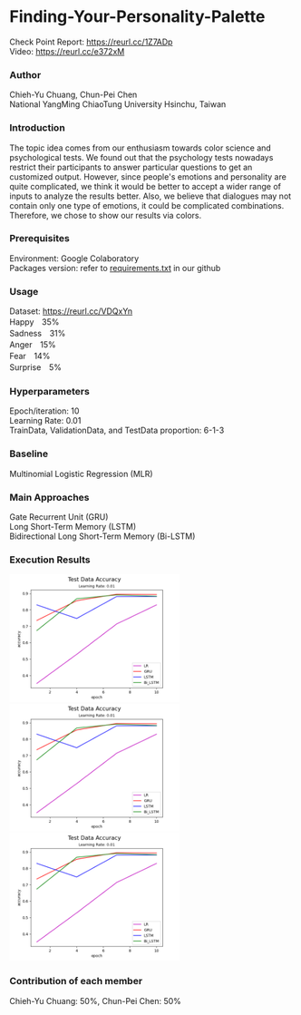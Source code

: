 # Finding-Your-Personality-Palette
Check Point Report: https://reurl.cc/1Z7ADp  
Video: https://reurl.cc/e372xM
### Author
Chieh-Yu Chuang, Chun-Pei Chen  
National YangMing ChiaoTung University Hsinchu, Taiwan
### Introduction
The topic idea comes from our enthusiasm towards color science and psychological tests. We found out that the psychology tests nowadays restrict their participants to answer particular questions to get an customized output. However, since people's emotions and personality are quite complicated, we think it would be better to accept a wider range of inputs to analyze the results better. Also, we believe that dialogues may not contain only one type of emotions, it could be complicated combinations. Therefore, we chose to show our results via colors.

### Prerequisites
Environment: Google Colaboratory  
Packages version: refer to [requirements.txt](https://github.com/chiehyyu/Finding-Your-Personality-Palette/blob/main/requirement.txt) in our github
### Usage
Dataset: https://reurl.cc/VDQxYn  
Happy　35%  
Sadness　31%  
Anger　15%  
Fear　14%  
Surprise　5%  
### Hyperparameters
Epoch/iteration: 10  
Learning Rate: 0.01  
TrainData, ValidationData, and TestData proportion: 6-1-3  
### Baseline
Multinomial Logistic Regression (MLR)

### Main Approaches
Gate Recurrent Unit (GRU)  
Long Short-Term Memory (LSTM)  
Bidirectional Long Short-Term Memory (Bi-LSTM)

### Execution Results  
<img src="https://github.com/chiehyyu/Finding-Your-Personality-Palette/blob/main/Accuracy_Compare.png" width="300">  <img src="https://github.com/chiehyyu/Finding-Your-Personality-Palette/blob/main/Accuracy_Compare.png" width="300">  <img src="https://github.com/chiehyyu/Finding-Your-Personality-Palette/blob/main/Accuracy_Compare.png" width="300">

### Contribution of each member
Chieh-Yu Chuang: 50%, Chun-Pei Chen: 50%
